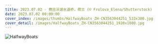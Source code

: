 ```yaml
---
title: 2023.07.02 - 费吕沃湖水道桥，荷兰 (© Frolova_Elena/Shutterstock)
date: 2023.07.02 00:00:00
cover_index: /images/thumbs/HalfwayBoats_ZH-CN3563044251_533x300.jpg
cover_detail: /images/HalfwayBoats_ZH-CN3563044251_1920x1080.jpg
---
```


![HalfwayBoats](/images/HalfwayBoats_ZH-CN3563044251_1920x1080.jpg)
